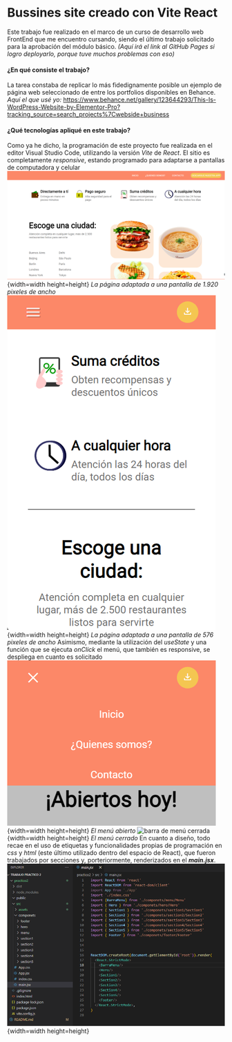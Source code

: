 # Bussines site creado con Vite React
Este trabajo fue realizado en el marco de un curso de desarrollo web FrontEnd que me encuentro cursando, siendo el último trabajo solicitado para la aprobación del módulo básico.
*(Aquí irá el link al GitHub Pages si logro deployarlo, porque tuve muchos problemas con eso)*

#### ¿En qué consiste el trabajo?
La tarea constaba de replicar lo más fidedignamente posible un ejemplo de página web seleccionado de entre los portfolios disponibles en Behance. 
*Aquí el que usé yo:*
https://www.behance.net/gallery/123644293/This-Is-WordPress-Website-by-Elementor-Pro?tracking_source=search_projects%7Cwebside+business

#### ¿Qué tecnologías apliqué en este trabajo?
Como ya he dicho, la programación de este proyecto fue realizada en el editor Visual Studio Code, utilizando la versión *Vite* de *React*.
El sitio es completamente *responsive*, estando programado para adaptarse a pantallas de computadora y celular
![página a 1920px de ancho](/practico2/src/assets/ReadmeImg/img1920.png){width=width height=height}
*La página adaptada a una pantalla de 1.920 pixeles de ancho*
![página a 576px de ancho](/practico2/src/assets/ReadmeImg/img576.png){width=width height=height}
*La página adaptada a una pantalla de 576 pixeles de ancho*
Asimismo, mediante la utilización del *useState* y una función que se ejecuta *onClick* el menú, que también es responsive, se despliega en cuanto es solicitado
![barra de menú abierta](/practico2/src/assets/ReadmeImg/menu_abierto.png){width=width height=height}
*El menú abierto*
![barra de menú cerrada](/practico2/src/assets/ReadmeImg/menu_cerrado.pngg){width=width height=height}
*El menú cerrado*
En cuanto a diseño, todo recae en el uso de etiquetas y funcionalidades propias de programación en *css* y *html* (este último utilizado dentro del espacio de React), que fueron trabajados por secciones y, porteriormente, renderizados en el ***main.jsx***.
![los archivos utilizados junto al main.jsx](/practico2/src/assets/ReadmeImg/main.png){width=width height=height}
